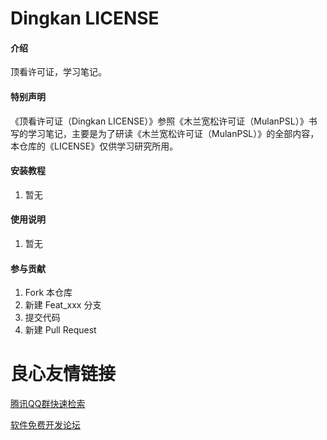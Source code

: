 # Dingkan LICENSE

#### 介绍
顶看许可证，学习笔记。

#### 特别声明
《顶看许可证（Dingkan LICENSE）》参照《木兰宽松许可证（MulanPSL）》书写的学习笔记，主要是为了研读《木兰宽松许可证（MulanPSL）》的全部内容，本仓库的《LICENSE》仅供学习研究所用。


#### 安装教程

1.  暂无

#### 使用说明

1.  暂无

#### 参与贡献

1.  Fork 本仓库
2.  新建 Feat_xxx 分支
3.  提交代码
4.  新建 Pull Request


 # 良心友情链接

[腾讯QQ群快速检索](http://u.720life.cn/s/8cf73f7c)

[软件免费开发论坛](http://u.720life.cn/s/bbb01dc0)